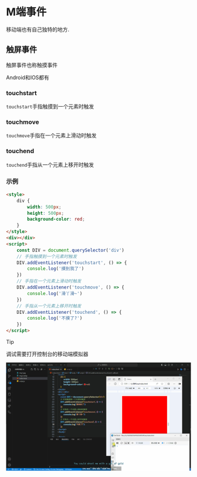 # M端事件

移动端也有自己独特的地方.

## 触屏事件

触屏事件也称触摸事件

Android和IOS都有

### touchstart

`touchstart`手指触摸到一个元素时触发

### touchmove

`touchmove`手指在一个元素上滑动时触发

### touchend

`touchend`手指从一个元素上移开时触发

### 示例

```html
<style>
    div {
        width: 500px;
        height: 500px;
        background-color: red;
    }
</style>
<div></div>
<script>
    const DIV = document.querySelector('div')
    // 手指触摸到一个元素时触发
    DIV.addEventListener('touchstart', () => {
        console.log('摸到我了')
    })
    // 手指在一个元素上滑动时触发
    DIV.addEventListener('touchmove', () => {
        console.log('滑丫滑~')
    })
    // 手指从一个元素上移开时触发
    DIV.addEventListener('touchend', () => {
        console.log('不摸了?')
    })
</script>
```

> [!tip]
>
> 调试需要打开控制台的移动端模拟器

![44-1](assets/44-1.gif)
